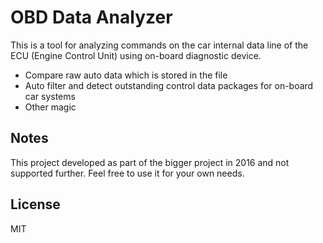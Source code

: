 # OBD Data Analyzer

This is a tool for analyzing commands on the car internal data line of the ECU (Engine Control Unit) using on-board diagnostic device.

  - Compare raw auto data which is stored in the file
  - Auto filter and detect outstanding control data packages for on-board car systems
  - Other magic

Notes
----

This project developed as part of the bigger project in 2016 and not supported further. Feel free to use it for your own needs.

License
----

MIT
